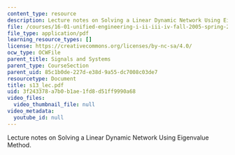 ```yaml
---
content_type: resource
description: Lecture notes on Solving a Linear Dynamic Network Using Eigenvalue Method.
file: /courses/16-01-unified-engineering-i-ii-iii-iv-fall-2005-spring-2006/3f243378a7b0b1ae1fd8d51ff9990a68_s13_lec.pdf
file_type: application/pdf
learning_resource_types: []
license: https://creativecommons.org/licenses/by-nc-sa/4.0/
ocw_type: OCWFile
parent_title: Signals and Systems
parent_type: CourseSection
parent_uid: 85c1b0de-227d-e38d-9a55-dc7008c03de7
resourcetype: Document
title: s13_lec.pdf
uid: 3f243378-a7b0-b1ae-1fd8-d51ff9990a68
video_files:
  video_thumbnail_file: null
video_metadata:
  youtube_id: null
---
```

Lecture notes on Solving a Linear Dynamic Network Using Eigenvalue Method.